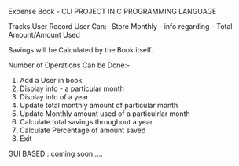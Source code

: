 Expense Book  - CLI PROJECT IN  C PROGRAMMING LANGUAGE

Tracks User Record
User Can:-
Store Monthly - info regarding - Total Amount/Amount Used

Savings will be Calculated by the  Book itself.

Number of Operations Can be Done:-
1) Add a User in book
2) Display info - a particular month
3) Display info of a year
4) Update total monthly amount of particular month
5) Update Monthly amount used of a particulrlar month
6) Calculate total savings throughout a year
7) Calculate Percentage of amount saved
8) Exit



GUI BASED : coming soon.....
